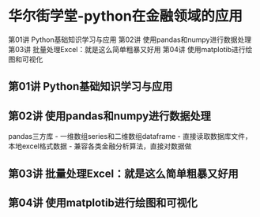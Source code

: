 # 华尔街学堂-python在金融领域的应用

第01讲 Python基础知识学习与应用
第02讲 使用pandas和numpy进行数据处理
第03讲 批量处理Excel：就是这么简单粗暴又好用
第04讲 使用matplotib进行绘图和可视化

## 第01讲 Python基础知识学习与应用
## 第02讲 使用pandas和numpy进行数据处理
pandas三方库
    - 一维数组series和二维数组dataframe
    - 直接读取数据库文件，本地excel格式数据
    - 兼容各类金融分析算法，直接对数据做
## 第03讲 批量处理Excel：就是这么简单粗暴又好用
## 第04讲 使用matplotib进行绘图和可视化